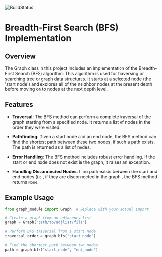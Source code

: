 ![BuildStatus](https://github.com/zyj1729/HW2-BFS/actions/workflows/test.yml/badge.svg?event=push)
# Breadth-First Search (BFS) Implementation

## Overview
The Graph class in this project includes an implementation of the Breadth-First Search (BFS) algorithm. This algorithm is used for traversing or searching tree or graph data structures. It starts at a selected node (the 'start node') and explores all of the neighbor nodes at the present depth before moving on to nodes at the next depth level.

## Features

* **Traversal**: The BFS method can perform a complete traversal of the graph starting from a specified node. It returns a list of nodes in the order they were visited.

* **Pathfinding**: Given a start node and an end node, the BFS method can find the shortest path between these two nodes, if such a path exists. The path is returned as a list of nodes.

* **Error Handling**: The BFS method includes robust error handling. If the start or end node does not exist in the graph, it raises an exception.

* **Handling Disconnected Nodes**: If no path exists between the start and end nodes (i.e., if they are disconnected in the graph), the BFS method returns `None`.

## Example Usage

```python
from graph_module import Graph  # Replace with your actual import

# Create a graph from an adjacency list
graph = Graph("path/to/adjlist/file")

# Perform BFS traversal from a start node
traversal_order = graph.bfs("start_node")

# Find the shortest path between two nodes
path = graph.bfs("start_node", "end_node")



